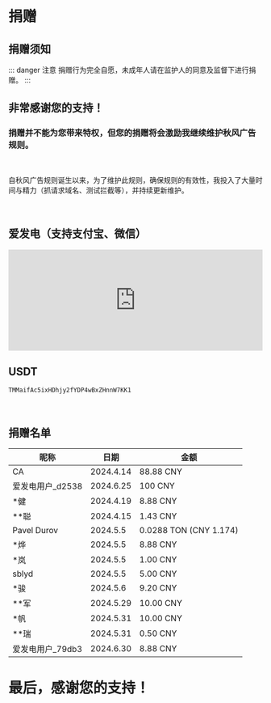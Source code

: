 # 捐赠

## 捐赠须知

::: danger 注意
捐赠行为完全自愿，未成年人请在监护人的同意及监督下进行捐赠。
:::

## 非常感谢您的支持！
### 捐赠并不能为您带来特权，但您的捐赠将会激励我继续维护秋风广告规则。

<br>

自秋风广告规则诞生以来，为了维护此规则，确保规则的有效性，我投入了大量时间与精力（抓请求域名、测试拦截等），并持续更新维护。

<br>

## 爱发电（支持支付宝、微信）

<iframe id="afdian_leaflet_AdsRule" src="https://afdian.net/leaflet?slug=AdsRule" width="100%" scrolling="no" height="200" frameborder="0"></iframe>

## USDT
```USDT-Trc20
TMMaifAc5ixHDhjy2fYDP4wBxZHnnW7KK1
```

<br>

## 捐赠名单

| 昵称                    | 日期        | 金额            |
|-----------------------|------------|-----------------|
| CA                    | 2024.4.14  | 88.88 CNY       |
| 爱发电用户_d2538       | 2024.6.25  | 100 CNY         |
| *健                   | 2024.4.19  | 8.88 CNY        |
| **聪                  | 2024.4.15  | 1.43 CNY        |
| Pavel Durov           | 2024.5.5   | 0.0288 TON (CNY 1.174) |
| *烨                   | 2024.5.5   | 8.88 CNY        |
| *岚                   | 2024.5.5   | 1.00 CNY        |
| sblyd | 2024.5.5 | 5.00 CNY | 
| *骏                   | 2024.5.6   | 9.20 CNY        |
| **军                  | 2024.5.29  | 10.00 CNY       |
| *帆                   | 2024.5.31  | 10.00 CNY       |
| **瑞                  | 2024.5.31  | 0.50 CNY        |
|爱发电用户_79db3  | 2024.6.30  | 8.88 CNY| 


# 最后，感谢您的支持！